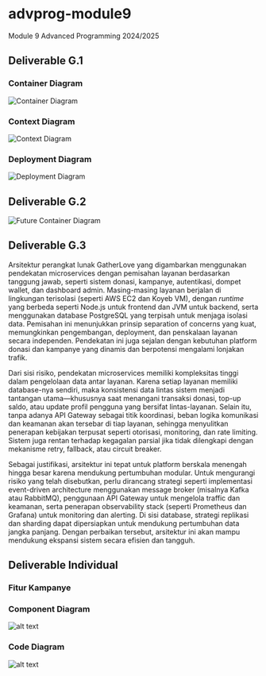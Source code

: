 # advprog-module9
Module 9 Advanced Programming 2024/2025

## Deliverable G.1

### Container Diagram
![Container Diagram](img/container.png)

### Context Diagram
![Context Diagram](img/context.png)

### Deployment Diagram
![Deployment Diagram](img/deployment.png)

## Deliverable G.2
![Future Container Diagram](img/future-container.png)

## Deliverable G.3
Arsitektur perangkat lunak GatherLove yang digambarkan menggunakan pendekatan microservices dengan pemisahan layanan berdasarkan tanggung jawab, seperti sistem donasi, kampanye, autentikasi, dompet wallet, dan dashboard admin. Masing-masing layanan berjalan di lingkungan terisolasi (seperti AWS EC2 dan Koyeb VM), dengan *runtime* yang berbeda seperti Node.js untuk frontend dan JVM untuk backend, serta menggunakan database PostgreSQL yang terpisah untuk menjaga isolasi data. Pemisahan ini menunjukkan prinsip separation of concerns yang kuat, memungkinkan pengembangan, deployment, dan penskalaan layanan secara independen. Pendekatan ini juga sejalan dengan kebutuhan platform donasi dan kampanye yang dinamis dan berpotensi mengalami lonjakan trafik.

Dari sisi risiko, pendekatan microservices memiliki kompleksitas tinggi dalam pengelolaan data antar layanan. Karena setiap layanan memiliki database-nya sendiri, maka konsistensi data lintas sistem menjadi tantangan utama—khususnya saat menangani transaksi donasi, top-up saldo, atau update profil pengguna yang bersifat lintas-layanan. Selain itu, tanpa adanya API Gateway sebagai titik koordinasi, beban logika komunikasi dan keamanan akan tersebar di tiap layanan, sehingga menyulitkan penerapan kebijakan terpusat seperti otorisasi, monitoring, dan rate limiting. Sistem juga rentan terhadap kegagalan parsial jika tidak dilengkapi dengan mekanisme retry, fallback, atau circuit breaker.

Sebagai justifikasi, arsitektur ini tepat untuk platform berskala menengah hingga besar karena mendukung pertumbuhan modular. Untuk mengurangi risiko yang telah disebutkan, perlu dirancang strategi seperti implementasi event-driven architecture menggunakan message broker (misalnya Kafka atau RabbitMQ), penggunaan API Gateway untuk mengelola traffic dan keamanan, serta penerapan observability stack (seperti Prometheus dan Grafana) untuk monitoring dan alerting. Di sisi database, strategi replikasi dan sharding dapat dipersiapkan untuk mendukung pertumbuhan data jangka panjang. Dengan perbaikan tersebut, arsitektur ini akan mampu mendukung ekspansi sistem secara efisien dan tangguh.

## Deliverable Individual

### Fitur Kampanye

### Component Diagram

![alt text](<Component Diagram.drawio.png>)

### Code Diagram

![alt text](<Code Diagram.png>)